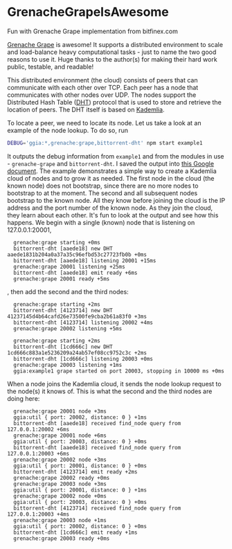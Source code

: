 # GrenacheGrapeIsAwesome
Fun with Grenache Grape implementation from bitfinex.com

[Grenache Grape](https://github.com/bitfinexcom/grenache-grape) is awesome! It supports a distributed environment to scale and load-balance heavy computational tasks - just to name the two good reasons to use it. Huge thanks to the author(s) for making their hard work public, testable, and readable!

This distributed environment (the cloud) consists of peers that can communicate with each other over TCP. Each peer has a node that communicates with other nodes over UDP. The nodes support the Distributed Hash Table ([DHT](http://www.bittorrent.org/beps/bep_0005.html)) protocol that is used to store and retrieve the location of peers. The DHT itself is based on [Kademlia](http://www.ic.unicamp.br/%7Ebit/ensino/mo809_1s13/papers/P2P/Kademlia-%20A%20Peer-to-Peer%20Information%20System%20Based%20on%20the%20XOR%20Metric%20.pdf).

To locate a peer, we need to locate its node. Let us take a look at an example of the node lookup. To do so, run

```bash
DEBUG='ggia:*,grenache:grape,bittorrent-dht' npm start example1
```

It outputs the debug information from `example1` and from the modules in use - `grenache-grape` and `bittorrent-dht`. I saved the output into [this Google document](https://docs.google.com/document/d/1qqULcyuq26l3t1Gcs_9qCsxkYqQMqNBdX-A81Sz2bFY/edit). The example demonstrates a simple way to create a Kademlia cloud of nodes and to grow it as needed. The first node in the cloud (the known node) does not bootstrap, since there are no more nodes to bootstrap to at the moment. The second and all subsequent nodes bootstrap to the known node. All they know before joining the cloud is the IP address and the port number of the known node. As they join the cloud, they learn about each other. It's fun to look at the output and see how this happens. We begin with a single (known) node that is listening on 127.0.0.1:20001,

```
  grenache:grape starting +0ms
  bittorrent-dht [aaede18] new DHT aaede1831b204a0a37a35c96efbd53c27723fb0b +0ms
  bittorrent-dht [aaede18] listening 20001 +15ms
  grenache:grape 20001 listening +25ms
  bittorrent-dht [aaede18] emit ready +6ms
  grenache:grape 20001 ready +5ms
```

, then add the second and the third nodes:

```
  grenache:grape starting +2ms
  bittorrent-dht [4123714] new DHT 41237145d4b64cafd26e73500fe9cba2b61a83f0 +3ms
  bittorrent-dht [4123714] listening 20002 +4ms
  grenache:grape 20002 listening +5ms

  grenache:grape starting +2ms
  bittorrent-dht [1cd666c] new DHT 1cd666c883a1e5236209a24ab57ef08cc9752c3c +2ms
  bittorrent-dht [1cd666c] listening 20003 +0ms
  grenache:grape 20003 listening +1ms
  ggia:example1 grape started on port 20003, stopping in 10000 ms +0ms
```

When a node joins the Kademlia cloud, it sends the node lookup request to the node(s) it knows of. This is what the second and the third nodes are doing here:

```
  grenache:grape 20001 node +3ms
  ggia:util { port: 20002, distance: 0 } +1ms
  bittorrent-dht [aaede18] received find_node query from 127.0.0.1:20002 +6ms
  grenache:grape 20001 node +6ms
  ggia:util { port: 20003, distance: 0 } +0ms
  bittorrent-dht [aaede18] received find_node query from 127.0.0.1:20003 +6ms
  grenache:grape 20002 node +3ms
  ggia:util { port: 20001, distance: 0 } +0ms
  bittorrent-dht [4123714] emit ready +2ms
  grenache:grape 20002 ready +0ms
  grenache:grape 20003 node +3ms
  ggia:util { port: 20001, distance: 0 } +1ms
  grenache:grape 20002 node +0ms
  ggia:util { port: 20003, distance: 0 } +0ms
  bittorrent-dht [4123714] received find_node query from 127.0.0.1:20003 +4ms
  grenache:grape 20003 node +1ms
  ggia:util { port: 20002, distance: 0 } +0ms
  bittorrent-dht [1cd666c] emit ready +1ms
  grenache:grape 20003 ready +0ms
```

